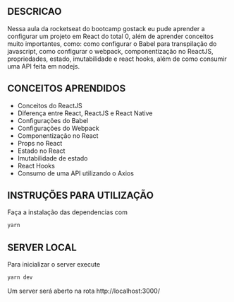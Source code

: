 ## DESCRICAO
Nessa aula da rocketseat do bootcamp gostack eu pude aprender a configurar um projeto em React do total 0, além de aprender conceitos muito importantes, como: como configurar o Babel para transpilação do javascript, como configurar o webpack, componentização no ReactJS, propriedades, estado, imutabilidade e react hooks, além de como consumir uma API feita em nodejs.

## CONCEITOS APRENDIDOS

- Conceitos do ReactJS
- Diferença entre React, ReactJS e React Native
- Configurações do Babel
- Configurações do Webpack
- Componentização no React
- Props no React
- Estado no React
- Imutabilidade de estado
- React Hooks
- Consumo de uma API utilizando o Axios

## INSTRUÇÕES PARA UTILIZAÇÃO

Faça a instalação das dependencias com

```sh
yarn
```

## SERVER LOCAL

Para inicializar o server execute

```sh
yarn dev
```

Um server será aberto na rota http://localhost:3000/
